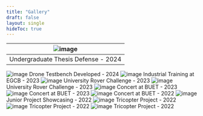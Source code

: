 ```yaml
---
title: "Gallery"
draft: false
layout: single
hideToc: true
---
```

 
|![image](/gallery/images/thesis.jpg#gallery "Finally! Defended my thesis. The last bit of my undergrad.")|
|:--:|
|Undergraduate Thesis Defense - 2024|  
![image](/gallery/images/Thesis2.png#gallery "Testbench Developed for Thesis Future Work.")
Drone Testbench Developed  - 2024
![image](/gallery/images/egcb.jpg#gallery "During my industrial training at EGCB.")
Industrial Training at EGCB - 2023
![image](/gallery/images/rover-group.jpg#gallery "A group photo after the hectic journey of University Rover Challenge.")
University Rover Challenge - 2023
![image](/gallery/images/rover-ready.jpg#gallery "Rover finally ready to go!")
University Rover Challenge - 2023
![image](/gallery/images/concert-2.jpg#gallery "Group photo of us playing during Rag Concert.")
Concert at BUET - 2023
![image](/gallery/images/concert-3.jpg#gallery "First Concert in my senior years")
Concert at BUET - 2023
![image](/gallery/images/concert-1.jpg#gallery "During my first performance in BUET Rag Concert.")
Concert at BUET - 2022
![image](/gallery/images/tripsy-showcase.jpg#gallery "During our Project Showcasing for the Tricopter.")
Junior Project Showcasing - 2022
![image](/gallery/images/tripsy-flight.gif#gallery "Our Tricopter finally on air!")
Tricopter Project - 2022
![image](/gallery/images/tripsy-rain.jpg#gallery "We had our drone ready, but.....rain happened")
Tricopter Project - 2022
![image](/gallery/images/tripsy-ready.jpg#gallery "Set our tricopter ready to fly!")
Tricopter Project - 2022


